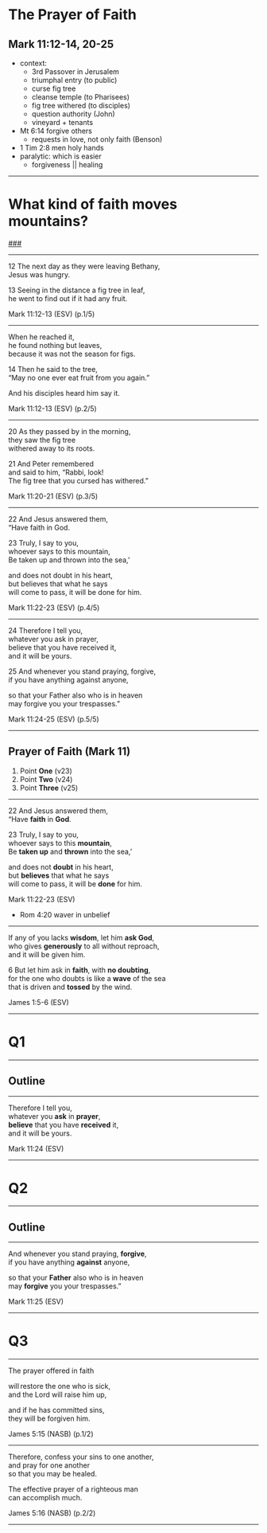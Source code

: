 <!-- .slide: data-background-image="https://sermons.seanho.com/img/bg/bigbirdz-prayer.jpg" -->
# The Prayer of Faith
## Mark 11:12-14, 20-25

>>>
+ context:
  + 3rd Passover in Jerusalem
  + triumphal entry (to public)
  + curse fig tree
  + cleanse temple (to Pharisees)
  + fig tree withered (to disciples)
  + question authority (John)
  + vineyard + tenants
+ Mt 6:14 forgive others
  + requests in love, not only faith (Benson)
+ 1 Tim 2:8 men holy hands
+ paralytic: which is easier
  + forgiveness || healing

---
<!-- .slide: data-background="white" -->
# What kind of **faith** moves **mountains**?

[###](#/outline)
<!-- .element: style="color:rgba(0,0,0,0.2)" -->

---
<span class="ref">12</span>
The next day as they were leaving Bethany, <br/>
Jesus was hungry.

<span class="ref">13</span>
Seeing in the distance a fig tree in leaf, <br/>
he went to find out if it had any fruit.

<div class="ref">
Mark 11:12-13 (ESV) (p.1/5)
</div>

---
When he reached it,  <br/>
he found nothing but leaves, <br/>
because it was not the season for figs.

<span class="ref">14</span>
Then he said to the tree,  <br/>
“May no one ever eat fruit from you again.”

And his disciples heard him say it.

<div class="ref">
Mark 11:12-13 (ESV) (p.2/5)
</div>

---
<span class="ref">20</span>
As they passed by in the morning, <br/>
they saw the fig tree <br/>
withered away to its roots.

<span class="ref">21</span>
And Peter remembered <br/>
and said to him, “Rabbi, look! <br/>
The fig tree that you cursed has withered.”

<div class="ref">
Mark 11:20-21 (ESV) (p.3/5)
</div>

---
<span class="ref">22</span>
And Jesus answered them, <br/>
“Have faith in God.

<span class="ref">23</span>
Truly, I say to you,  <br/>
whoever says to this mountain,  <br/>
Be taken up and thrown into the sea,’

and does not doubt in his heart,  <br/>
but believes that what he says  <br/>
will come to pass, it will be done for him.

<div class="ref">
Mark 11:22-23 (ESV) (p.4/5)
</div>

---
<span class="ref">24</span>
Therefore I tell you,  <br/>
whatever you ask in prayer,  <br/>
believe that you have received it,  <br/>
and it will be yours.

<span class="ref">25</span>
And whenever you stand praying, forgive,  <br/>
if you have anything against anyone,

so that your Father also who is in heaven  <br/>
may forgive you your trespasses.”

<div class="ref">
Mark 11:24-25 (ESV) (p.5/5)
</div>

---
<!-- .slide: data-background-image="https://sermons.seanho.com/img/bg/bigbirdz-prayer.jpg" id="outline" -->
## Prayer of Faith <span class="ref">(Mark 11)</span>
1. Point **One** <span class="ref">(v23)</span>
2. Point **Two** <span class="ref">(v24)</span>
3. Point **Three** <span class="ref">(v25)</span>

---
<span class="ref">22</span>
And Jesus answered them, <br/>
“Have **faith** in **God**.

<span class="ref">23</span>
Truly, I say to you,  <br/>
whoever says to this **mountain**,  <br/>
Be **taken up** and **thrown** into the sea,’

and does not **doubt** in his heart,  <br/>
but **believes** that what he says  <br/>
will come to pass, it will be **done** for him.

<div class="ref">
Mark 11:22-23 (ESV)
</div>

>>>
+ Rom 4:20 waver in unbelief

---
If any of you lacks **wisdom**, let him **ask God**, <br/>
who gives **generously** to all without reproach, <br/>
and it will be given him.

<span class="ref">6</span>
But let him ask in **faith**, with **no doubting**, <br/>
for the one who doubts is like a **wave** of the sea <br/>
that is driven and **tossed** by the wind.

<div class="ref">
James 1:5-6 (ESV)
</div>

---
<!-- .slide: data-background="white" -->
# Q1

---
<!-- .slide: data-background-image="https://sermons.seanho.com/img/bg/bigbirdz-prayer.jpg" -->
## Outline

---
Therefore I tell you,  <br/>
whatever you **ask** in **prayer**,  <br/>
**believe** that you have **received** it,  <br/>
and it will be yours.

<div class="ref">
Mark 11:24 (ESV)
</div>

---
<!-- .slide: data-background="white" -->
# Q2

---
<!-- .slide: data-background-image="https://sermons.seanho.com/img/bg/bigbirdz-prayer.jpg" -->
## Outline

---
And whenever you stand praying, **forgive**,  <br/>
if you have anything **against** anyone,

so that your **Father** also who is in heaven  <br/>
may **forgive** you your trespasses.”

<div class="ref">
Mark 11:25 (ESV)
</div>

---
<!-- .slide: data-background="white" -->
# Q3

---
<!-- .slide: data-background-image="https://sermons.seanho.com/img/bg/bigbirdz-prayer.jpg" -->
The prayer offered in faith

will restore the one who is sick, <br/>
and the Lord will raise him up,

and if he has committed sins, <br/>
they will be forgiven him.

<div class="ref">
James 5:15 (NASB) (p.1/2)
</div>

---
<!-- .slide: data-background-image="https://sermons.seanho.com/img/bg/bigbirdz-prayer.jpg" -->
Therefore, confess your sins to one another, <br/>
and pray for one another <br/>
so that you may be healed.

The effective prayer of a righteous man <br/>
can accomplish much.

<div class="ref">
James 5:16 (NASB) (p.2/2)
</div>

---
<!-- .slide: data-background-image="https://sermons.seanho.com/img/bg/bigbirdz-prayer.jpg" class="empty" -->
